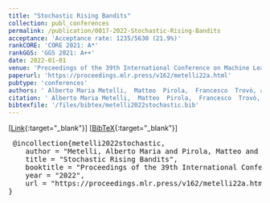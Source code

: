 ```yaml
---
title: "Stochastic Rising Bandits"
collection: publ_conferences
permalink: /publication/0017-2022-Stochastic-Rising-Bandits
acceptance: 'Acceptance rate: 1235/5630 (21.9%)'
rankCORE: 'CORE 2021: A*'
rankGGS: 'GGS 2021: A++'
date: 2022-01-01
venue: 'Proceedings of the 39th International Conference on Machine Learning (ICML)'
paperurl: 'https://proceedings.mlr.press/v162/metelli22a.html'
pubtype: 'conferences'
authors: ' Alberto Maria Metelli,  Matteo  Pirola,  Francesco  Trovò, and  Marcello  Restelli'
citation: ' Alberto Maria Metelli,  Matteo  Pirola,  Francesco  Trovò, and  Marcello  Restelli&quot;Stochastic Rising Bandits.&quot; Proceedings of the 39th International Conference on Machine Learning (ICML), 2022'
bibtexfile: '/files/bibtex/metelli2022stochastic.bib'
---
```

 [[Link](https://proceedings.mlr.press/v162/metelli22a.html){:target="_blank"}] [[BibTeX](/files/bibtex/metelli2022stochastic.bib){:target="_blank"}] 
<pre> @incollection{metelli2022stochastic,
    author = "Metelli, Alberto Maria and Pirola, Matteo and Trovò, Francesco and Restelli, Marcello",
    title = "Stochastic Rising Bandits",
    booktitle = "Proceedings of the 39th International Conference on Machine Learning ({ICML})",
    year = "2022",
    url = "https://proceedings.mlr.press/v162/metelli22a.html"
} </pre>
